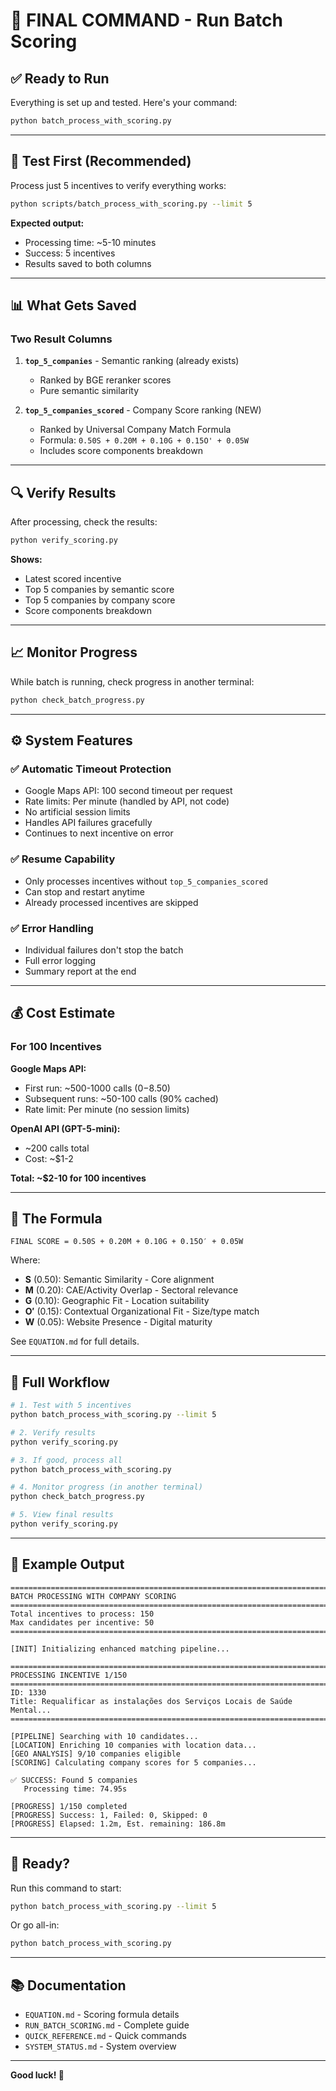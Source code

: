 # 🎯 FINAL COMMAND - Run Batch Scoring

## ✅ Ready to Run

Everything is set up and tested. Here's your command:

```bash
python batch_process_with_scoring.py
```

---

## 🧪 Test First (Recommended)

Process just 5 incentives to verify everything works:

```bash
python scripts/batch_process_with_scoring.py --limit 5
```

**Expected output:**
- Processing time: ~5-10 minutes
- Success: 5 incentives
- Results saved to both columns

---

## 📊 What Gets Saved

### Two Result Columns

1. **`top_5_companies`** - Semantic ranking (already exists)
   - Ranked by BGE reranker scores
   - Pure semantic similarity

2. **`top_5_companies_scored`** - Company Score ranking (NEW)
   - Ranked by Universal Company Match Formula
   - Formula: `0.50S + 0.20M + 0.10G + 0.15O' + 0.05W`
   - Includes score components breakdown

---

## 🔍 Verify Results

After processing, check the results:

```bash
python verify_scoring.py
```

**Shows:**
- Latest scored incentive
- Top 5 companies by semantic score
- Top 5 companies by company score
- Score components breakdown

---

## 📈 Monitor Progress

While batch is running, check progress in another terminal:

```bash
python check_batch_progress.py
```

---

## ⚙️ System Features

### ✅ Automatic Timeout Protection
- Google Maps API: 100 second timeout per request
- Rate limits: Per minute (handled by API, not code)
- No artificial session limits
- Handles API failures gracefully
- Continues to next incentive on error

### ✅ Resume Capability
- Only processes incentives without `top_5_companies_scored`
- Can stop and restart anytime
- Already processed incentives are skipped

### ✅ Error Handling
- Individual failures don't stop the batch
- Full error logging
- Summary report at the end

---

## 💰 Cost Estimate

### For 100 Incentives

**Google Maps API:**
- First run: ~500-1000 calls ($0-$8.50)
- Subsequent runs: ~50-100 calls (90% cached)
- Rate limit: Per minute (no session limits)

**OpenAI API (GPT-5-mini):**
- ~200 calls total
- Cost: ~$1-2

**Total: ~$2-10 for 100 incentives**

---

## 🎯 The Formula

```
FINAL SCORE = 0.50S + 0.20M + 0.10G + 0.15O′ + 0.05W
```

Where:
- **S** (0.50): Semantic Similarity - Core alignment
- **M** (0.20): CAE/Activity Overlap - Sectoral relevance
- **G** (0.10): Geographic Fit - Location suitability
- **O′** (0.15): Contextual Organizational Fit - Size/type match
- **W** (0.05): Website Presence - Digital maturity

See `EQUATION.md` for full details.

---

## 🚀 Full Workflow

```bash
# 1. Test with 5 incentives
python batch_process_with_scoring.py --limit 5

# 2. Verify results
python verify_scoring.py

# 3. If good, process all
python batch_process_with_scoring.py

# 4. Monitor progress (in another terminal)
python check_batch_progress.py

# 5. View final results
python verify_scoring.py
```

---

## 📝 Example Output

```
================================================================================
BATCH PROCESSING WITH COMPANY SCORING
================================================================================
Total incentives to process: 150
Max candidates per incentive: 50
================================================================================

[INIT] Initializing enhanced matching pipeline...

================================================================================
PROCESSING INCENTIVE 1/150
================================================================================
ID: 1330
Title: Requalificar as instalações dos Serviços Locais de Saúde Mental...
================================================================================

[PIPELINE] Searching with 10 candidates...
[LOCATION] Enriching 10 companies with location data...
[GEO ANALYSIS] 9/10 companies eligible
[SCORING] Calculating company scores for 5 companies...

✅ SUCCESS: Found 5 companies
   Processing time: 74.95s

[PROGRESS] 1/150 completed
[PROGRESS] Success: 1, Failed: 0, Skipped: 0
[PROGRESS] Elapsed: 1.2m, Est. remaining: 186.8m
```

---

## 🎉 Ready?

Run this command to start:

```bash
python batch_process_with_scoring.py --limit 5
```

Or go all-in:

```bash
python batch_process_with_scoring.py
```

---

## 📚 Documentation

- `EQUATION.md` - Scoring formula details
- `RUN_BATCH_SCORING.md` - Complete guide
- `QUICK_REFERENCE.md` - Quick commands
- `SYSTEM_STATUS.md` - System overview

---

**Good luck! 🚀**

